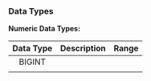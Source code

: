 
### Data Types

**Numeric Data Types:**

| Data Type | Description | Range |
| :-------: | :---------: | :---: |
|  BIGINT   |             |       |
|           |             |       |



